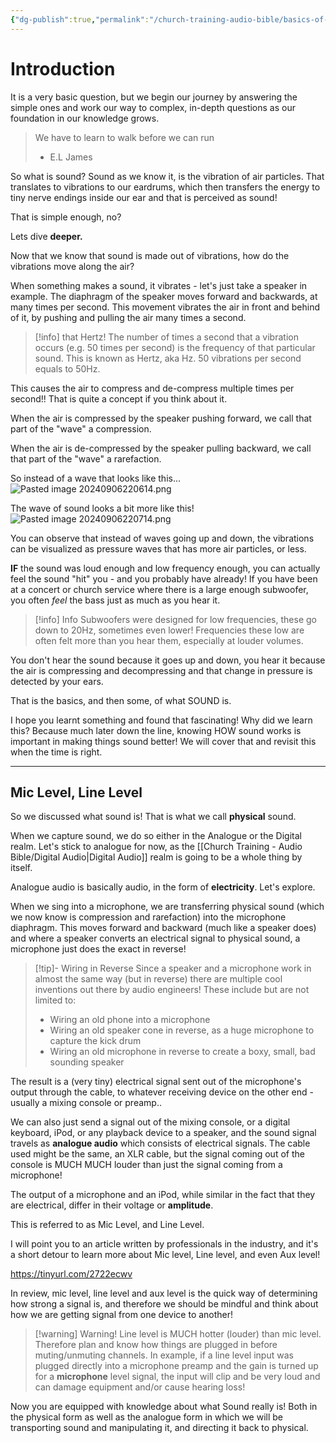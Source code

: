 ```yaml
---
{"dg-publish":true,"permalink":"/church-training-audio-bible/basics-of-audio/","tags":["learning"]}
---
```



# Introduction

It is a very basic question, but we begin our journey by answering the simple ones and work our way to complex, in-depth questions as our foundation in our knowledge grows.

> We have to learn to walk before we can run
> - E.L James

So what is sound? Sound as we know it, is the vibration of air particles. That translates to vibrations to our eardrums, which then transfers the energy to tiny nerve endings inside our ear and that is perceived as sound!

That is simple enough, no?


Lets dive **deeper.** 

Now that we know that sound is made out of vibrations, how do the vibrations move along the air?

When something makes a sound, it vibrates - let's just take a speaker in example.
The diaphragm of the speaker moves forward and backwards, at many times per second. This movement vibrates the air in front and behind of it, by pushing and pulling the air many times a second.

> [!info] that Hertz!
> The number of times a second that a vibration occurs (e.g. 50 times per second) is the frequency of that particular sound. This is known as Hertz, aka Hz. 50 vibrations per second equals to 50Hz.

This causes the air to compress and de-compress multiple times per second!! That is quite a concept if you think about it.

When the air is compressed by the speaker pushing forward, we call that part of the "wave" a compression.

When the air is de-compressed by the speaker pulling backward, we call that part of the "wave" a rarefaction.

So instead of a wave that looks like this...
![Pasted image 20240906220614.png](/img/user/References/Pasted%20image%2020240906220614.png)

The wave of sound looks a bit more like this!
![Pasted image 20240906220714.png](/img/user/References/Pasted%20image%2020240906220714.png)

You can observe that instead of waves going up and down, the vibrations can be visualized as pressure waves that has more air particles, or less.


**IF** the sound was loud enough and low frequency enough, you can actually feel the sound "hit" you - and you probably have already! If you have been at a concert or church service where there is a large enough subwoofer, you often *feel* the bass just as much as you hear it. 


> [!info] Info
> Subwoofers were designed for low frequencies, these go down to 20Hz, sometimes even lower!
> Frequencies these low are often felt more than you hear them, especially at louder volumes.

You don't hear the sound because it goes up and down, you hear it because the air is compressing and decompressing and that change in pressure is detected by your ears.

That is the basics, and then some, of what SOUND is.

I hope you learnt something and found that fascinating! Why did we learn this? Because much later down the line, knowing HOW sound works is important in making things sound better! We will cover that and revisit this when the time is right.


---

## Mic Level, Line Level

So we discussed what sound is!
That is what we call **physical** sound. 

When we capture sound, we do so either in the Analogue or the Digital realm.
Let's stick to analogue for now, as the [[Church Training - Audio Bible/Digital Audio\|Digital Audio]] realm is going to be a whole thing by itself. 

Analogue audio is basically audio, in the form of **electricity**.
Let's explore.

When we sing into a microphone, we are transferring physical sound (which we now know is compression and rarefaction) into the microphone diaphragm. This moves forward and backward (much like a speaker does) and where a speaker converts an electrical signal to physical sound, a microphone just does the exact in reverse!

> [!tip]- Wiring in Reverse
> Since a speaker and a microphone work in almost the same way (but in reverse) there are multiple cool inventions out there by audio engineers! These include but are not limited to:
> - Wiring an old phone into a microphone
> - Wiring an old speaker cone in reverse, as a huge microphone to capture the kick drum
> - Wiring an old microphone in reverse to create a boxy, small, bad sounding speaker


The result is a (very tiny) electrical signal sent out of the microphone's output through the cable, to whatever receiving device on the other end - usually a mixing console or preamp..

We can also just send a signal out of the mixing console, or a digital keyboard, iPod, or any playback device to a speaker, and the sound signal travels as **analogue audio** which consists of electrical signals. The cable used might be the same, an XLR cable, but the signal coming out of the console is MUCH MUCH louder than just the signal coming from a microphone!

The output of a microphone and an iPod, while similar in the fact that they are electrical, differ in their voltage or **amplitude**.

This is referred to as Mic Level, and Line Level.

I will point you to an article written by professionals in the industry, and it's a short detour to learn more about Mic level, Line level, and even Aux level!

https://tinyurl.com/2722ecwv


In review, mic level, line level and aux level is the quick way of determining how strong a signal is, and therefore we should be mindful and think about how we are getting signal from one device to another!

>[!warning] Warning!
>Line level is MUCH hotter (louder) than mic level. Therefore plan and know how things are plugged in before muting/unmuting channels.
>In example, if a line level input was plugged directly into a microphone preamp and the gain is turned up for a **microphone** level signal, the input will clip and be very loud and can damage equipment and/or cause hearing loss!

Now you are equipped with knowledge about what Sound really is! Both in the physical form as well as the analogue form in which we will be transporting sound and manipulating it, and directing it back to physical.






